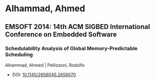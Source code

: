 # Alhammad, Ahmed

## EMSOFT 2014: 14th ACM SIGBED International Conference on Embedded Software

### Schedulability Analysis of Global Memory-Predictable Scheduling
Alhammad, Ahmed | Pellizzoni, Rodolfo
* DOI: [10.1145/2656045.2656070](https://doi.org/10.1145/2656045.2656070)

